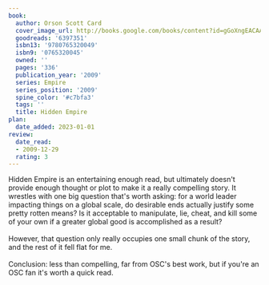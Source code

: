 ```yaml
---
book:
  author: Orson Scott Card
  cover_image_url: http://books.google.com/books/content?id=gGoXngEACAAJ&printsec=frontcover&img=1&zoom=1&source=gbs_api
  goodreads: '6397351'
  isbn13: '9780765320049'
  isbn9: '0765320045'
  owned: ''
  pages: '336'
  publication_year: '2009'
  series: Empire
  series_position: '2009'
  spine_color: '#c7bfa3'
  tags: ''
  title: Hidden Empire
plan:
  date_added: 2023-01-01
review:
  date_read:
  - 2009-12-29
  rating: 3
---
```


Hidden Empire is an entertaining enough read, but ultimately doesn't provide enough thought or plot to make it a really compelling story.  It wrestles with one big question that's worth asking: for a world leader impacting things on a global scale, do desirable ends actually justify some pretty rotten means?  Is it acceptable to manipulate, lie, cheat, and kill some of your own if a greater global good is accomplished as a result?<br/><br/>However, that question only really occupies one small chunk of the story, and the rest of it fell flat for me.<br/><br/>Conclusion: less than compelling, far from OSC's best work, but if you're an OSC fan it's worth a quick read.
